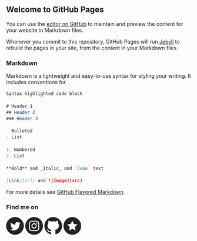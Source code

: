 ## Welcome to GitHub Pages

You can use the [editor on GitHub](https://github.com/crahan/crahan.github.io/edit/master/README.md) to maintain and preview the content for your website in Markdown files.

Whenever you commit to this repository, GitHub Pages will run [Jekyll](https://jekyllrb.com/) to rebuild the pages in your site, from the content in your Markdown files.

### Markdown

Markdown is a lightweight and easy-to-use syntax for styling your writing. It includes conventions for

```markdown
Syntax highlighted code block

# Header 1
## Header 2
### Header 3

- Bulleted
- List

1. Numbered
2. List

**Bold** and _Italic_ and `Code` text

[Link](url) and ![Image](src)
```

For more details see [GitHub Flavored Markdown](https://guides.github.com/features/mastering-markdown/).

### Find me on

[![Twitter](assets/images/twitter.png)](https://www.twitter.com/crahan)
[![Instagram](assets/images/instagram.png)](https://instagram.com/crahan)
[![Github](assets/images/github.png)](https://github.com/crahan)
[![Pinboard](assets/images/pinboard.png)](https://pinboard.in/u:crahan)
